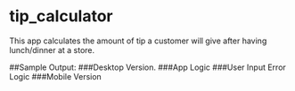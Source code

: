# tip_calculator
This app calculates the amount of tip a customer will give after having lunch/dinner at a store.

##Sample Output:
###Desktop Version.
###App Logic
###User Input Error Logic
###Mobile Version
